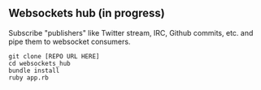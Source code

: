 ## Websockets hub (in progress)

Subscribe "publishers" like Twitter stream, IRC, Github commits, etc. and pipe them to websocket consumers.

    git clone [REPO URL HERE]
    cd websockets_hub
    bundle install
    ruby app.rb